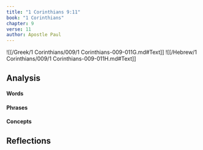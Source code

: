 ```yaml
---
title: "1 Corinthians 9:11"
book: "1 Corinthians"
chapter: 9
verse: 11
author: Apostle Paul
---
```

![[/Greek/1 Corinthians/009/1 Corinthians-009-011G.md#Text]]
![[/Hebrew/1 Corinthians/009/1 Corinthians-009-011H.md#Text]]

## Analysis

#### Words

#### Phrases

#### Concepts

## Reflections
